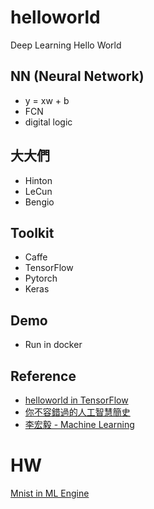 # helloworld
Deep Learning Hello World

## NN (Neural Network)
 - y = xw + b
 - FCN
 - digital logic
## 大大們
 - Hinton
 - LeCun
 - Bengio
## Toolkit
 - Caffe
 - TensorFlow
 - Pytorch
 - Keras
## Demo
 - Run in docker
 
## Reference
 - [helloworld in TensorFlow](https://github.com/matroid/dlwithtf/blob/master/ch6/convolutional.py)
 - [你不容錯過的人工智慧簡史](https://www.inside.com.tw/article/9854-ai-history)
 - [李宏毅 - Machine Learning](https://www.youtube.com/watch?v=CXgbekl66jc&list=PLJV_el3uVTsPy9oCRY30oBPNLCo89yu49)

# HW
[Mnist in ML Engine](https://www.qwiklabs.com/focuses/1254?parent=catalog)

